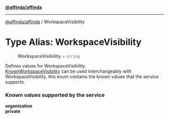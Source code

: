 [**@affinda/affinda**](../README.md)

***

[@affinda/affinda](../globals.md) / WorkspaceVisibility

# Type Alias: WorkspaceVisibility

> **WorkspaceVisibility** = `string`

Defines values for WorkspaceVisibility. \
[KnownWorkspaceVisibility](../enumerations/KnownWorkspaceVisibility.md) can be used interchangeably with WorkspaceVisibility,
 this enum contains the known values that the service supports.
### Known values supported by the service
**organization** \
**private**

